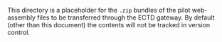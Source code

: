 This directory is a placeholder for the `.zip` bundles of the pilot web-assembly files to be transferred through the ECTD gateway. By default (other than this document) the contents will not be tracked in version control.